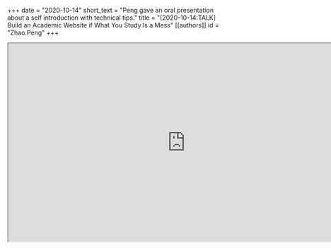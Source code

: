 +++
date = "2020-10-14"
short_text = "Peng gave an oral presentation about a self introduction with technical tips."
title = "[2020-10-14:TALK] Build an Academic Website if What You Study Is a Mess"
[[authors]]
    id = "Zhao.Peng"
+++

<iframe src="https://pzhao.org/slides/mess/index.html" width="800" height="450px"></iframe>

